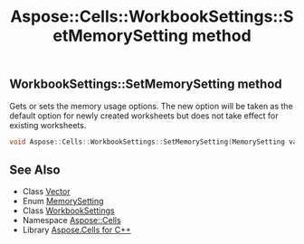﻿---
title: Aspose::Cells::WorkbookSettings::SetMemorySetting method
linktitle: SetMemorySetting
second_title: Aspose.Cells for C++ API Reference
description: 'Aspose::Cells::WorkbookSettings::SetMemorySetting method. Gets or sets the memory usage options. The new option will be taken as the default option for newly created worksheets but does not take effect for existing worksheets in C++.'
type: docs
weight: 10600
url: /cpp/aspose.cells/workbooksettings/setmemorysetting/
---
## WorkbookSettings::SetMemorySetting method


Gets or sets the memory usage options. The new option will be taken as the default option for newly created worksheets but does not take effect for existing worksheets.

```cpp
void Aspose::Cells::WorkbookSettings::SetMemorySetting(MemorySetting value)
```

## See Also

* Class [Vector](../../vector/)
* Enum [MemorySetting](../../memorysetting/)
* Class [WorkbookSettings](../)
* Namespace [Aspose::Cells](../../)
* Library [Aspose.Cells for C++](../../../)
